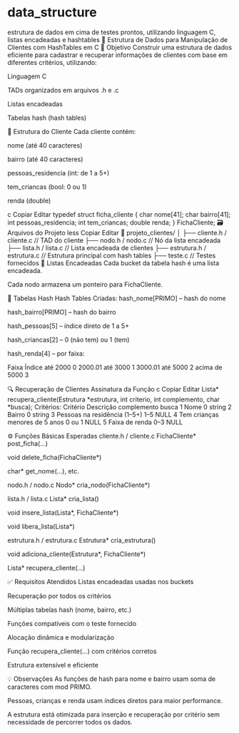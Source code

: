 # data_structure
estrutura de dados em cima de testes prontos, utilizando linguagem C, listas encadeadas e hashtables
📘 Estrutura de Dados para Manipulação de Clientes com HashTables em C
📌 Objetivo
Construir uma estrutura de dados eficiente para cadastrar e recuperar informações de clientes com base em diferentes critérios, utilizando:

Linguagem C

TADs organizados em arquivos .h e .c

Listas encadeadas

Tabelas hash (hash tables)

🧱 Estrutura do Cliente
Cada cliente contém:

nome (até 40 caracteres)

bairro (até 40 caracteres)

pessoas_residencia (int: de 1 a 5+)

tem_criancas (bool: 0 ou 1)

renda (double)

c
Copiar
Editar
typedef struct ficha_cliente {
    char nome[41];
    char bairro[41];
    int pessoas_residencia;
    int tem_criancas;
    double renda;
} FichaCliente;
🗃️ Arquivos do Projeto
less
Copiar
Editar
📁 projeto_clientes/
│
├── cliente.h / cliente.c       // TAD do cliente
├── nodo.h / nodo.c             // Nó da lista encadeada
├── lista.h / lista.c           // Lista encadeada de clientes
├── estrutura.h / estrutura.c   // Estrutura principal com hash tables
├── teste.c         // Testes fornecidos
🔁 Listas Encadeadas
Cada bucket da tabela hash é uma lista encadeada.

Cada nodo armazena um ponteiro para FichaCliente.

🧩 Tabelas Hash
Hash Tables Criadas:
hash_nome[PRIMO] – hash do nome

hash_bairro[PRIMO] – hash do bairro

hash_pessoas[5] – índice direto de 1 a 5+

hash_criancas[2] – 0 (não tem) ou 1 (tem)

hash_renda[4] – por faixa:

Faixa	Índice
até 2000	0
2000.01 até 3000	1
3000.01 até 5000	2
acima de 5000	3

🔍 Recuperação de Clientes
Assinatura da Função
c
Copiar
Editar
Lista* recupera_cliente(Estrutura *estrutura, int criterio, int complemento, char *busca);
Critérios:
Critério	Descrição	complemento	busca
1	Nome	0	string
2	Bairro	0	string
3	Pessoas na residência (1–5+)	1–5	NULL
4	Tem crianças menores de 5 anos	0 ou 1	NULL
5	Faixa de renda	0–3	NULL

⚙️ Funções Básicas Esperadas
cliente.h / cliente.c
FichaCliente* post_ficha(...)

void delete_ficha(FichaCliente*)

char* get_nome(...), etc.

nodo.h / nodo.c
Nodo* cria_nodo(FichaCliente*)

lista.h / lista.c
Lista* cria_lista()

void insere_lista(Lista*, FichaCliente*)

void libera_lista(Lista*)

estrutura.h / estrutura.c
Estrutura* cria_estrutura()

void adiciona_cliente(Estrutura*, FichaCliente*)

Lista* recupera_cliente(...)

✅ Requisitos Atendidos
 Listas encadeadas usadas nos buckets

 Recuperação por todos os critérios

 Múltiplas tabelas hash (nome, bairro, etc.)

 Funções compatíveis com o teste fornecido

 Alocação dinâmica e modularização

 Função recupera_cliente(...) com critérios corretos

 Estrutura extensível e eficiente

💡 Observações
As funções de hash para nome e bairro usam soma de caracteres com mod PRIMO.

Pessoas, crianças e renda usam índices diretos para maior performance.

A estrutura está otimizada para inserção e recuperação por critério sem necessidade de percorrer todos os dados.

